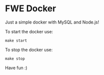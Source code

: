 # FWE Docker
Just a simple docker with MySQL and Node.js!

To start the docker use:
```
make start
```
To stop the docker use:
```
make stop
```
Have fun :)
